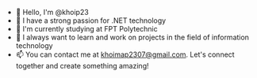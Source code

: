 - 👋 Hello, I'm @khoip23
- 👀 I have a strong passion for .NET technology
- 🌱 I'm currently studying at FPT Polytechnic
- 💞️ I always want to learn and work on projects in the field of information technology
- 📫 You can contact me at khoimap2307@gmail.com. Let's connect together and create something amazing!

